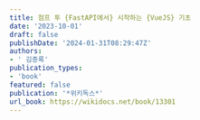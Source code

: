 ```yaml
---
title: 점프 투 {FastAPI에서} 시작하는 {VueJS} 기초
date: '2023-10-01'
draft: false
publishDate: '2024-01-31T08:29:47Z'
authors:
- ' 김종록'
publication_types:
- 'book'
featured: false
publication: '*위키독스*'
url_book: https://wikidocs.net/book/13301
---
```


